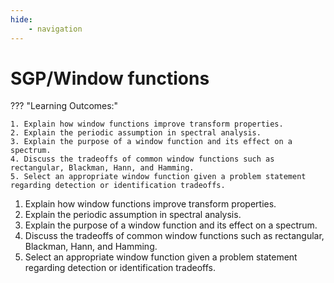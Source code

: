 ```yaml
---
hide:
    - navigation
---
```

# SGP/Window functions

??? "Learning Outcomes:"

    1. Explain how window functions improve transform properties.
    2. Explain the periodic assumption in spectral analysis.
    3. Explain the purpose of a window function and its effect on a spectrum.
    4. Discuss the tradeoffs of common window functions such as rectangular, Blackman, Hann, and Hamming.
    5. Select an appropriate window function given a problem statement regarding detection or identification tradeoffs.


1. Explain how window functions improve transform properties.
2. Explain the periodic assumption in spectral analysis.
3. Explain the purpose of a window function and its effect on a spectrum.
4. Discuss the tradeoffs of common window functions such as rectangular, Blackman, Hann, and Hamming.
5. Select an appropriate window function given a problem statement regarding detection or identification tradeoffs.
